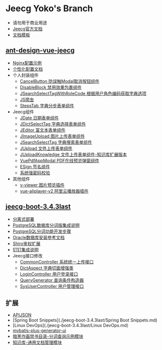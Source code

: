 # Jeecg Yoko's Branch

* 请勿用于商业用途
* [Jeecg官方文档](https://www.kancloud.cn/zhangdaiscott/jeecg-boot/2043972)
* [文档模板](./Template.md)

## [ant-design-vue-jeecg](https://github.com/yoko-murasame/ant-design-vue-jeecg)

* [Nginx配置示例](./ant-design-vue-jeecg/Nginx配置示例.md)
* [个性化配置文档](./ant-design-vue-jeecg/个性化配置文档.md)
* 个人封装组件
  * [CancelButton 防误触Modal取消按钮组件](./ant-design-vue-jeecg/CancelButton.md)
  * [DisableBlock 禁用效果包裹组件](./ant-design-vue-jeecg/禁用效果包裹组件.md)
  * [JSearchSelectTagWithRoleCode 根据用户角色编码获取字典选项](./ant-design-vue-jeecg/JSearchSelectTagWithRoleCode.md)
  * [JS爬虫](./ant-design-vue-jeecg/JS爬虫.md)
  * [StepsTab 字典分步表单组件](./ant-design-vue-jeecg/StepsTab.md)
* Jeecg组件
  * [JDate 日期表单组件](./ant-design-vue-jeecg/JDate.md)
  * [JDictSelectTag 字典选择表单组件](./ant-design-vue-jeecg/JDictSelectTag.md)
  * [JEditor 富文本表单组件](./ant-design-vue-jeecg/JEditor.md)
  * [JImageUpload 图片上传表单组件](./ant-design-vue-jeecg/JImageUpload.md)
  * [JSearchSelectTag 字典搜索表单组件](./ant-design-vue-jeecg/JSearchSelectTag.md)
  * [JUpload 文件上传表单组件](./ant-design-vue-jeecg/JUpload.md)
  * [JUploadKnowledge 文件上传表单组件-知识库扩展版本](./ant-design-vue-jeecg/JUploadKnowledge.md)
  * [VuePdfAppModal PDF在线预览弹窗组件](./ant-design-vue-jeecg/VuePdfAppModal.md)
  * [ESign 签名组件](./ant-design-vue-jeecg/ESign.md)
  * [系统强密码校验](./ant-design-vue-jeecg/系统强密码校验.md)
* 其他组件
  * [v-viewer 图片预览插件](./ant-design-vue-jeecg/V-Viewer.md)
  * [vue-aliplayer-v2 阿里云播放器插件](./ant-design-vue-jeecg/vue-aliplayer-v2.md)

## [jeecg-boot-3.4.3last](https://github.com/yoko-murasame/jeecg-boot)

* [分离式部署](./jeecg-boot-3.4.3last/分离式部署.md)
* [PostgreSQL数据库分词版集成说明](./jeecg-boot-3.4.3last/PostgreSQL数据库分词版集成说明.md)
* [PostgreSQL分词功能开发步骤](./jeecg-boot-3.4.3last/PostgreSQL分词功能开发步骤.md)
* [Oracle数据库安装参考文档](./jeecg-boot-3.4.3last/Oracle数据库安装参考文档.md)
* [Shiro鉴权扩展](./jeecg-boot-3.4.3last/Shiro鉴权扩展.md)
* [钉钉集成说明](./jeecg-boot-3.4.3last/钉钉集成说明.md)
* Jeecg接口修改
  * [CommonController 系统统一上传接口](./jeecg-boot-3.4.3last/CommonController.md)
  * [DictAspect 字典切面增强类](./jeecg-boot-3.4.3last/DictAspect.md)
  * [LoginController 用户登录接口](./jeecg-boot-3.4.3last/LoginController.md)
  * [QueryGenerator 查询条件构造器](./jeecg-boot-3.4.3last/QueryGenerator.md)
  * [SysUserController 用户管理接口](./jeecg-boot-3.4.3last/SysUserController.md)

## 扩展

* [APIJSON](./external/APIJSON.md)
* [Spring Boot Snippets](./jeecg-boot-3.4.3last/Spring Boot Snippets.md)
* [Linux DevOps](./jeecg-boot-3.4.3last/Linux DevOps.md)
* [mybatis-plus-generator-ui](./external/mybatis-plus-generator-ui.md)
* [暗黑作画禁书目录-分词查询示例模块](./external/暗黑作画禁书目录.md)
* [知识库-通用文档管理模块](./external/知识库.md)
